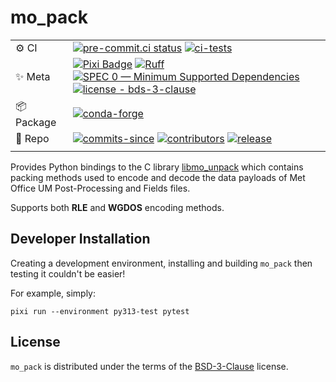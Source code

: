 # mo_pack

|            |                                                                                                                                                                                                                                                                                                                                                                                                                                                                                       |
|------------|---------------------------------------------------------------------------------------------------------------------------------------------------------------------------------------------------------------------------------------------------------------------------------------------------------------------------------------------------------------------------------------------------------------------------------------------------------------------------------------|
| ⚙️ CI      | [![pre-commit.ci status](https://results.pre-commit.ci/badge/github/SciTools/mo_pack/main.svg)](https://results.pre-commit.ci/latest/github/SciTools/mo_pack/main) [![ci-tests](https://github.com/SciTools/mo_pack/actions/workflows/ci-tests.yml/badge.svg)](https://github.com/SciTools/mo_pack/actions/workflows/ci-tests.yml)                                                                                                                                                    |
| ✨ Meta     | [![Pixi Badge](https://img.shields.io/endpoint?url=https://raw.githubusercontent.com/prefix-dev/pixi/main/assets/badge/v0.json)](https://pixi.sh) [![Ruff](https://img.shields.io/endpoint?url=https://raw.githubusercontent.com/astral-sh/ruff/main/assets/badge/v2.json)](https://github.com/astral-sh/ruff) [![SPEC 0 — Minimum Supported Dependencies](https://img.shields.io/badge/SPEC-0-green?labelColor=%23004811&color=%235CA038)](https://scientific-python.org/specs/spec-0000/) [![license - bds-3-clause](https://img.shields.io/github/license/SciTools/mo_pack)](https://github.com/SciTools/mo_pack/blob/main/LICENSE) |
| 📦 Package | [![conda-forge](https://img.shields.io/conda/vn/conda-forge/mo_pack?color=orange&label=conda-forge&logo=conda-forge&logoColor=white)](https://anaconda.org/conda-forge/mo_pack)                                                                                                                                                                                                                                                                                                       |
| 🧰 Repo    | [![commits-since](https://img.shields.io/github/commits-since/SciTools/mo_pack/latest.svg)](https://github.com/SciTools/mo_pack/commits/main) [![contributors](https://img.shields.io/github/contributors/SciTools/mo_pack)](https://github.com/SciTools/mo_pack/graphs/contributors) [![release](https://img.shields.io/github/v/release/SciTools/mo_pack)](https://github.com/SciTools/mo_pack/releases)                                                                            |
|            |

Provides Python bindings to the C library [libmo_unpack](https://github.com/SciTools/libmo_unpack) which contains packing methods used to encode and decode the data payloads of Met Office UM Post-Processing and Fields files.

Supports both **RLE** and **WGDOS** encoding methods.

## Developer Installation

Creating a development environment, installing and building `mo_pack` then testing it couldn't be easier!

For example, simply:
```shell
pixi run --environment py313-test pytest
```

## License

`mo_pack` is distributed under the terms of the [BSD-3-Clause](https://spdx.org/licenses/BSD-3-Clause.html) license.
